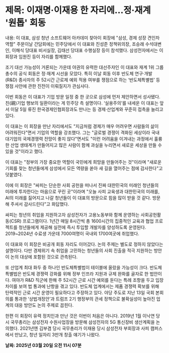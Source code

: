 # **제목: 이재명·이재용 한 자리에…정·재계 '원톱' 회동**

  내용: 이 대표, 삼성 청년 소프트웨어 아카데미 찾아이 회장에 "삼성, 경제 성장 견인차 역할" 주문이날 간담회에는 민주당에서 이 대표와 진성준 정책위의장, 조승래 수석대변인, 이해식 당대표 비서실장, 김태선 당대표 수행실장 등이 참석했다. 삼성전자에서는 이 회장과 임원진 등이 자리를 함께했다.

조기 대선 가능성이 거론되는 가운데 야권의 유력한 대선주자인 이 대표와 재계 1위 그룹 총수의 공식 회동은 정·재계 시선을 모았다. 특히 이날 회동 이후 반도체 연구·개발(R&D) 종사자의 주 52시간 근로제 예외 적용 여부를 쟁점으로 하는 ‘반도체특별법’ 등 쟁점 사안에 관한 진전이 이뤄질지가 관심사다.

이번 회동은 이 대표가 기업 방문 일정 중 한 곳으로 삼성에 먼저 제안하면서 성사됐다. 친(親)기업 행보의 일환이라는 게 민주당 측 설명이다. ‘실용주의’를 내세운 이 대표는 앞서 이달 5일 류진 한국경제인협회장과도 만나는 등 경제·산업계와 꾸준히 접촉을 늘리고 있다.

이 대표는 이 회장을 만난 자리에서도 "지금처럼 경제가 매우 어려우면 사람들의 삶이 어려워진다"면서 기업의 역할을 강조했다. 그는 "글로벌 경쟁이 격화된 세상이라 국내 대기업의 국제경쟁력 전망이 좋지 않다"면서도 "이런 어려움을 이겨내는 과정에서 훌륭한 산업 생태계가 만들어지고 많은 사람이 함께 과실을 누리면서 새로운 세상을 만들 수 있을 것"이라고 했다.

이 대표는 "정부의 가장 중요한 역할이 국민에게 희망을 만들어주는 것"이라며 "새로운 기회를 찾는 청년들에게 삼성에서 모든 역량을 쏟아 새 길을 열어주는 점에 감사한다"고 덧붙였다.

이에 이 회장은 "싸피는 단순한 사회 공헌을 떠나서 진짜 대한민국의 미래인 청년들의 미래에 투자한다는 마음으로 꾸린 곳"이라며 "오늘 사피 교육생과 대한민국의 미래를, AI의 미래를 짊어지고 나갈 청년들이 이 대표의 방문으로 힘을 많이 받을 것 같다. 방문해 주셔서 감사드린다"고 화답했다.

싸피는 청년의 취업을 지원하고자 삼성전자가 고용노동부와 함께 운영하는 사회공헌활동(CSR) 프로그램이다. 1년간 매일 8시간씩 총 1600시간의 집중적인 교육과 협업 프로젝트를 청년들에게 제공해 실전에 즉시 투입할 개발자를 양성하도록 운영된다. 2019~2024년 수료생 가운데 7000여명이 국내외 1700여곳에 취업했다.

이 대표와 이 회장은 비공개 회동 자리도 이어갔다. 논의 주제는 별도로 정하지 않았다는 설명이다. 다만 경제위기 속 취업을 고민하는 청년들의 사회 진출을 적극 지원하는 방안이 논의 대상에 포함된 것으로 관측된다.

또 산업계 최대 화두 중 하나인 반도체특별법이 테이블에 올랐을 가능성이 크다. 반도체특별법은 반도체 경쟁력 강화를 위해 정부 인프라 지원과 규제 완화를 골자로 한 법안이다. 여야가 R&D 직군에 한해 주 52시간 근로 시간 예외를 둔다는 특례 조항을 두고 입장 차이를 보여 법 통과에 난항을 겪고 있다. 반도체 업계에서는 제품 경쟁력 확보를 위해 탄력적인 근로 시간 운영이 필요하다고 주장하고 있다. 야당 주도로 지난 13일 국회 본회의를 통과한 ‘상법개정안’과 트럼프 2기 행정부의 관세 정책으로 불확실성이 높아진 업계의 대응 방안도 논의 주제로 꼽힌다.

한편 이 회장이 유력 정치인과 만난 것은 이번이 처음은 아니다. 2019년 1월 이낙연 당시 국무총리는 삼성전자 수원사업장을 방문해 삼성전자의 5G 통신장비 생산계획을 논의했다. 2021년엔 김부겸 당시 국무총리가 이재용 당시 삼성전자 부회장과 사피 캠퍼스에서 만났고, 청년 일자리 3만개 창출 얘기가 나왔다.

  **날짜: 2025년 03월 20일 오전 11시 07분**